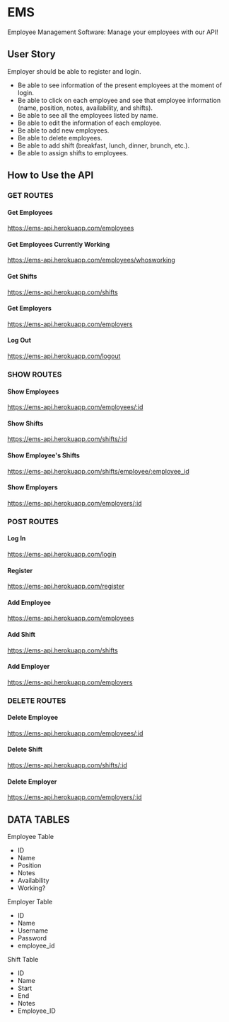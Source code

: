 # EMS
Employee Management Software: Manage your employees with our API!

## User Story

Employer should be able to register and login. 
- Be able to see information of the present employees at the moment of login. 
- Be able to click on each employee and see that employee information
(name, position, notes, availability, and shifts).
- Be able to see all the employees listed by name.
- Be able to edit the information of each employee.
- Be able to add new employees.
- Be able to delete employees. 
- Be able to add shift (breakfast, lunch, dinner, brunch, etc.).
- Be able to assign shifts to employees. 

## How to Use the API

### GET ROUTES

#### Get Employees

https://ems-api.herokuapp.com/employees

#### Get Employees Currently Working

https://ems-api.herokuapp.com/employees/whosworking

#### Get Shifts

https://ems-api.herokuapp.com/shifts

#### Get Employers

https://ems-api.herokuapp.com/employers

#### Log Out

https://ems-api.herokuapp.com/logout

### SHOW ROUTES

#### Show Employees

https://ems-api.herokuapp.com/employees/:id

#### Show Shifts

https://ems-api.herokuapp.com/shifts/:id

#### Show Employee's Shifts

https://ems-api.herokuapp.com/shifts/employee/:employee_id

#### Show Employers

https://ems-api.herokuapp.com/employers/:id

### POST ROUTES

#### Log In

https://ems-api.herokuapp.com/login

#### Register

https://ems-api.herokuapp.com/register

#### Add Employee

https://ems-api.herokuapp.com/employees

#### Add Shift

https://ems-api.herokuapp.com/shifts

#### Add Employer

https://ems-api.herokuapp.com/employers

### DELETE ROUTES

#### Delete Employee

https://ems-api.herokuapp.com/employees/:id

#### Delete Shift

https://ems-api.herokuapp.com/shifts/:id

#### Delete Employer

https://ems-api.herokuapp.com/employers/:id




## DATA TABLES

Employee Table

- ID
- Name
- Position
- Notes
- Availability
- Working?

Employer Table

- ID
- Name
- Username
- Password
- employee_id

Shift Table

- ID
- Name
- Start
- End
- Notes
- Employee_ID